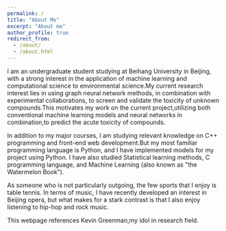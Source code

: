 ```yaml
---
permalink: /
title: "About Me"
excerpt: "About me"
author_profile: true
redirect_from: 
  - /about/
  - /about.html
---
```

I am an undergraduate student studying at Beihang University in Beijing, with a strong interest in the application of machine learning and computational science to environmental science.My current research interest lies in using graph neural network methods, in combination with experimental collaborations, to screen and validate the toxicity of unknown compounds.This motivates my work on the current project,utilizing both conventional machine learning models and neural networks in combination,to predict the acute toxicity of compounds.

In addition to my major courses, I am studying relevant knowledge on C++ programming and front-end web development.But my most familiar programming language is Python, and I have implemented models for my project using Python. I have also studied Statistical learning methods, C programming language, and Machine Learning (also known as "the Watermelon Book").

As someone who is not particularly outgoing, the few sports that I enjoy is table tennis. In terms of music, I have recently developed an interest in Beijing opera, but what makes for a stark contrast is that I also enjoy listening to hip-hop and rock music.

This webpage references Kevin Greenman,my idol in research field.